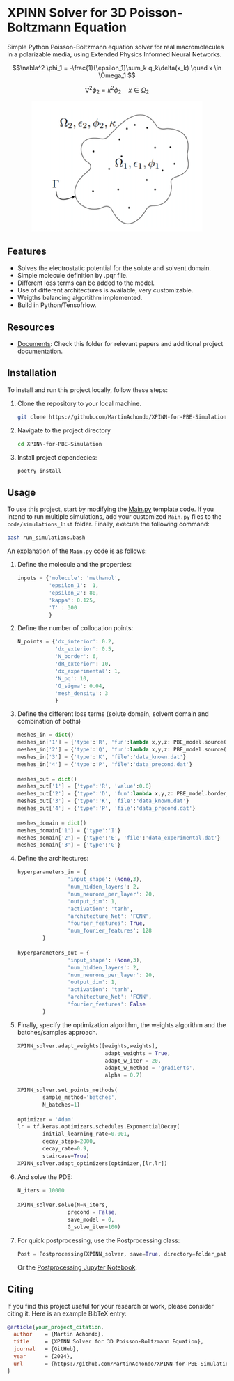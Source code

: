 
# XPINN Solver for 3D Poisson-Boltzmann Equation 

Simple Python Poisson-Boltzmann equation solver for real macromolecules in a polarizable media, using Extended Physics Informed Neural Networks. 

$$\nabla^2 \phi_1 = -\frac{1}{\epsilon_1}\sum_k q_k\delta(x_k) \quad x \in \Omega_1 $$

$$\nabla^2 \phi_2 = \kappa^2\phi_2 \quad x \in \Omega_2 $$

<p align="center">
  <img height="300" src="img/Implicit-solvent.png">
</p>


## Features

- Solves the electrostatic potential for the solute and solvent domain.
- Simple molecule definition by .pqr file.
- Different loss terms can be added to the model.
- Use of different architectures is available, very customizable.
- Weigths balancing algortithm implemented.
- Build in Python/Tensofrlow.

## Resources

- [Documents](./documents/): Check this folder for relevant papers and additional project documentation.

## Installation

To install and run this project locally, follow these steps:

1. Clone the repository to your local machine.

   ```bash
   git clone https://github.com/MartinAchondo/XPINN-for-PBE-Simulation
   ```
2. Navigate to the project directory
   ```bash
   cd XPINN-for-PBE-Simulation
    ```
3. Install project dependecies:
    ```bash
   poetry install
    ```

## Usage
To use this project, start by modifying the [Main.py](./code/Main.py) template code. If you intend to run multiple simulations, add your customized `Main.py` files to the `code/simulations_list` folder. Finally, execute the following command:


```bash
bash run_simulations.bash
```

An explanation of the `Main.py` code is as follows:

1. Define the molecule and the properties:
    ```py
    inputs = {'molecule': 'methanol',
              'epsilon_1':  1,
              'epsilon_2': 80,
              'kappa': 0.125,
              'T' : 300 
              }
    ```     
2. Define the number of collocation points:
    ```py
    N_points = {'dx_interior': 0.2,
                'dx_exterior': 0.5,
                'N_border': 6,
                'dR_exterior': 10,
                'dx_experimental': 1,
                'N_pq': 10,
                'G_sigma': 0.04,
                'mesh_density': 3
                }
    ```

3. Define the different loss terms (solute domain, solvent domain and combination of boths)
    ```py
    meshes_in = dict()
    meshes_in['1'] = {'type':'R', 'fun':lambda x,y,z: PBE_model.source(x,y,z)}
    meshes_in['2'] = {'type':'Q', 'fun':lambda x,y,z: PBE_model.source(x,y,z)}
    meshes_in['3'] = {'type':'K', 'file':'data_known.dat'}
    meshes_in['4'] = {'type':'P', 'file':'data_precond.dat'}

    meshes_out = dict()
    meshes_out['1'] = {'type':'R', 'value':0.0}
    meshes_out['2'] = {'type':'D', 'fun':lambda x,y,z: PBE_model.border_value(x,y,z)}
    meshes_out['3'] = {'type':'K', 'file':'data_known.dat'}
    meshes_out['4'] = {'type':'P', 'file':'data_precond.dat'}

    meshes_domain = dict()
    meshes_domain['1'] = {'type':'I'}
    meshes_domain['2'] = {'type':'E', 'file':'data_experimental.dat'}
    meshes_domain['3'] = {'type':'G'}
    ```
4. Define the architectures:
    ```py
    hyperparameters_in = {
                    'input_shape': (None,3),
                    'num_hidden_layers': 2,
                    'num_neurons_per_layer': 20,
                    'output_dim': 1,
                    'activation': 'tanh',
                    'architecture_Net': 'FCNN',
                    'fourier_features': True,
                    'num_fourier_features': 128
            }

    hyperparameters_out = {
                    'input_shape': (None,3),
                    'num_hidden_layers': 2,
                    'num_neurons_per_layer': 20,
                    'output_dim': 1,
                    'activation': 'tanh',
                    'architecture_Net': 'FCNN',
                    'fourier_features': False
            }
    ```

5. Finally, specify the optimization algorithm, the weights algorithm and the batches/samples approach.
    ```py
    XPINN_solver.adapt_weights([weights,weights],
                                adapt_weights = True,
                                adapt_w_iter = 20,
                                adapt_w_method = 'gradients',
                                alpha = 0.7)             

    XPINN_solver.set_points_methods(
            sample_method='batches', 
            N_batches=1)

    optimizer = 'Adam'
    lr = tf.keras.optimizers.schedules.ExponentialDecay(
            initial_learning_rate=0.001,
            decay_steps=2000,
            decay_rate=0.9,
            staircase=True)
    XPINN_solver.adapt_optimizers(optimizer,[lr,lr])
    ```

6. And solve the PDE:
    ```py
    N_iters = 10000

    XPINN_solver.solve(N=N_iters, 
                    precond = False, 
                    save_model = 0, 
                    G_solve_iter=100)
    ```

7. For quick postprocessing, use the Postprocessing class:
    ```py
    Post = Postprocessing(XPINN_solver, save=True, directory=folder_path)
    ```
    Or the [Postprocessing Jupyter Notebook](./code/Post/post.ipynb).

## Citing

If you find this project useful for your research or work, please consider citing it. Here is an example BibTeX entry:

```bibtex
@article{your_project_citation,
  author    = {Martín Achondo},
  title     = {XPINN Solver for 3D Poisson-Boltzmann Equation},
  journal   = {GitHub},
  year      = {2024},
  url       = {https://github.com/MartinAchondo/XPINN-for-PBE-Simulation},
}
